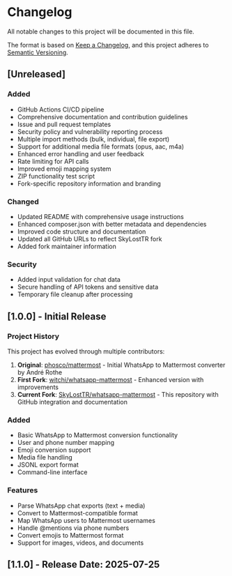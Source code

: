 # Changelog

All notable changes to this project will be documented in this file.

The format is based on [Keep a Changelog](https://keepachangelog.com/en/1.0.0/),
and this project adheres to [Semantic Versioning](https://semver.org/spec/v2.0.0.html).

## [Unreleased]

### Added
- GitHub Actions CI/CD pipeline
- Comprehensive documentation and contribution guidelines
- Issue and pull request templates
- Security policy and vulnerability reporting process
- Multiple import methods (bulk, individual, file export)
- Support for additional media file formats (opus, aac, m4a)
- Enhanced error handling and user feedback
- Rate limiting for API calls
- Improved emoji mapping system
- ZIP functionality test script
- Fork-specific repository information and branding

### Changed
- Updated README with comprehensive usage instructions
- Enhanced composer.json with better metadata and dependencies
- Improved code structure and documentation
- Updated all GitHub URLs to reflect SkyLostTR fork
- Added fork maintainer information

### Security
- Added input validation for chat data
- Secure handling of API tokens and sensitive data
- Temporary file cleanup after processing

## [1.0.0] - Initial Release

### Project History
This project has evolved through multiple contributors:
1. **Original**: [phosco/mattermost](https://github.com/phosco/mattermost) - Initial WhatsApp to Mattermost converter by André Rothe
2. **First Fork**: [witchi/whatsapp-mattermost](https://github.com/witchi/whatsapp-mattermost) - Enhanced version with improvements
3. **Current Fork**: [SkyLostTR/whatsapp-mattermost](https://github.com/SkyLostTR/whatsapp-mattermost) - This repository with GitHub integration and documentation

### Added
- Basic WhatsApp to Mattermost conversion functionality
- User and phone number mapping
- Emoji conversion support
- Media file handling
- JSONL export format
- Command-line interface

### Features
- Parse WhatsApp chat exports (text + media)
- Convert to Mattermost-compatible format
- Map WhatsApp users to Mattermost usernames
- Handle @mentions via phone numbers
- Convert emojis to Mattermost format
- Support for images, videos, and documents

## [1.1.0] - Release Date: 2025-07-25
